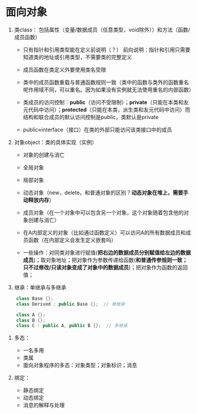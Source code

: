# 面向对象

1. 类class： 包括属性（变量/数据成员（任意类型，void除外））和方法（函数/成员函数）

    - 只有指针和引用类型能在定义前说明（？）
        前向说明：指针和引用只需要知道类的地址或引用类型，不需要类的完整定义

    - 成员函数在类定义外要使用类名受限

    - 类中的成员函数重载与普通函数规则一致（类中的函数与类外的函数重名呢作用域不同，可以重名。因为如果没有实例就无法使用重名的内部函数）

    - 类成员的访问控制：**public**（访问不受限制）；**private**（只能在本类和友元代码中访问）；**protected**（只能在本类，派生类和友元代码中访问）而结构和联合成员的默认访问控制是public，类默认是private

    - public≈interface（接口）在类的外部只能访问该类接口中的成员

2. 对象object：类的具体实现（实例）

    - 对象的创建与消亡

    - 全局对象

    - 局部对象

    - 动态对象（new，delete，和普通对象的区别？**动态对象在堆上，需要手动释放内存**）

    - 成员对象（在一个对象中可以包含另一个对象，这个对象随着包含他的对象创建与消亡）

    - 在A内部定义的对象（比如通过函数定义）可以访问A的所有数据成员和成员函数（在内部定义会发生定义嵌套吗）

    - 一些操作：对同类对象进行赋值(**把右边的数据成员分别赋值给左边的数据成员**)；取对象地址；把对象作为参数传递给函数(**和普通传参规则一致；只不过修改/只读对象变成了对象中的数据成员**)；把对象作为函数的返回值；

3. 继承：单继承与多继承

```c++
    class Base {};
    class Derived : public Base {};  // 单继承

    class A {};
    class B {};
    class C : public A, public B {};  // 多继承
```

1. 多态：
    - 一名多用
    - 类属
    - 面向对象程序的多态：对象类型；对象标识；消息

2. 绑定：
    - 静态绑定
    - 动态绑定
    - 消息的解释与处理
